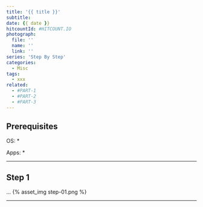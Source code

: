 ```yaml
---
title: '{{ title }}'
subtitle: 
date: {{ date }}
hitcountId: #HITCOUNT.IO
photograph: 
  file: ''
  name: ''
  link: ''
series: 'Step By Step'
categories:
  - Misc
tags:
  - xxx
related:
  - #PART-1
  - #PART-2
  - #PART-3
---
```


<!-- more -->

## Prerequisites

OS:
    *

Apps:
    *

---

## Step 1
...
{% asset_img step-01.png %}

---

